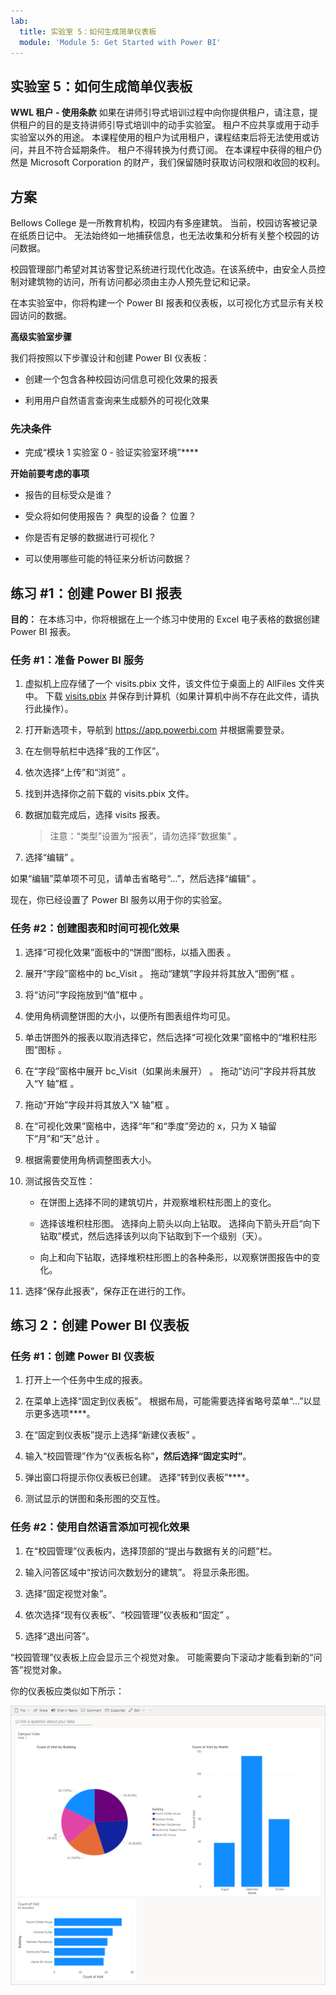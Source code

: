 ```yaml
---
lab:
  title: 实验室 5：如何生成简单仪表板
  module: 'Module 5: Get Started with Power BI'
---
```


## 实验室 5：如何生成简单仪表板

**WWL 租户 - 使用条款** 如果在讲师引导式培训过程中向你提供租户，请注意，提供租户的目的是支持讲师引导式培训中的动手实验室。 租户不应共享或用于动手实验室以外的用途。 本课程使用的租户为试用租户，课程结束后将无法使用或访问，并且不符合延期条件。 租户不得转换为付费订阅。 在本课程中获得的租户仍然是 Microsoft Corporation 的财产，我们保留随时获取访问权限和收回的权利。 

## 方案

Bellows College 是一所教育机构，校园内有多座建筑。 当前，校园访客被记录在纸质日记中。 无法始终如一地捕获信息，也无法收集和分析有关整个校园的访问数据。

校园管理部门希望对其访客登记系统进行现代化改造。在该系统中，由安全人员控制对建筑物的访问，所有访问都必须由主办人预先登记和记录。

在本实验室中，你将构建一个 Power BI 报表和仪表板，以可视化方式显示有关校园访问的数据。

**高级实验室步骤**

我们将按照以下步骤设计和创建 Power BI 仪表板：

- 创建一个包含各种校园访问信息可视化效果的报表

- 利用用户自然语言查询来生成额外的可视化效果

### 先决条件

- 完成“模块 1 实验室 0 - 验证实验室环境”****

**开始前要考虑的事项**

- 报告的目标受众是谁？

- 受众将如何使用报告？ 典型的设备？ 位置？

- 你是否有足够的数据进行可视化？

- 可以使用哪些可能的特征来分析访问数据？

## 练习 #1：创建 Power BI 报表

**目的：** 在本练习中，你将根据在上一个练习中使用的 Excel 电子表格的数据创建 Power BI 报表。

### 任务 #1：准备 Power BI 服务

1. 虚拟机上应存储了一个 visits.pbix 文件，该文件位于桌面上的 AllFiles 文件夹中。 下载 [visits.pbix](https://github.com/MicrosoftLearning/PL-900-Microsoft-Power-Platform-Fundamentals/raw/master/Allfiles/visits.pbix) 并保存到计算机（如果计算机中尚不存在此文件，请执行此操作）。

1. 打开新选项卡，导航到 https://app.powerbi.com 并根据需要登录。

1. 在左侧导航栏中选择“我的工作区”。

1. 依次选择“上传”和“浏览” 。

1. 找到并选择你之前下载的 visits.pbix 文件。

1. 数据加载完成后，选择 visits 报表。

    >注意：“类型”设置为“报表”，请勿选择“数据集” 。

1. 选择“编辑”  。

如果“编辑”菜单项不可见，请单击省略号“…”，然后选择“编辑”  。

现在，你已经设置了 Power BI 服务以用于你的实验室。

### 任务 #2：创建图表和时间可视化效果

1. 选择“可视化效果”面板中的“饼图”图标，以插入图表 。

1. 展开“字段”窗格中的 bc_Visit 。 拖动“建筑”字段并将其放入“图例”框 。

1. 将“访问”字段拖放到“值”框中 。

1. 使用角柄调整饼图的大小，以便所有图表组件均可见。

1. 单击饼图外的报表以取消选择它，然后选择“可视化效果”窗格中的“堆积柱形图”图标 。

1. 在“字段”窗格中展开 bc_Visit（如果尚未展开） 。 拖动“访问”字段并将其放入“Y 轴”框 。

1. 拖动“开始”字段并将其放入“X 轴”框 。

1. 在“可视化效果”窗格中，选择“年”和“季度”旁边的 x，只为 X 轴留下“月”和“天”总计     。

1. 根据需要使用角柄调整图表大小。

1. 测试报告交互性：

    - 在饼图上选择不同的建筑切片，并观察堆积柱形图上的变化。

    - 选择该堆积柱形图。 选择向上箭头以向上钻取。 选择向下箭头开启“向下钻取”模式，然后选择该列以向下钻取到下一个级别（天）。

    - 向上和向下钻取，选择堆积柱形图上的各种条形，以观察饼图报告中的变化。

1. 选择“保存此报表”，保存正在进行的工作。

## 练习 2：创建 Power BI 仪表板

### 任务 #1：创建 Power BI 仪表板

1. 打开上一个任务中生成的报表。

1. 在菜单上选择“固定到仪表板”。 根据布局，可能需要选择省略号菜单“...”以显示更多选项****。

1. 在“固定到仪表板”提示上选择“新建仪表板” 。

1. 输入“校园管理”作为“仪表板名称”****，然后选择“固定实时”****。

1. 弹出窗口将提示你仪表板已创建。 选择“转到仪表板”****。

1. 测试显示的饼图和条形图的交互性。

### 任务 #2：使用自然语言添加可视化效果

1. 在“校园管理”仪表板内，选择顶部的“提出与数据有关的问题”栏。

1. 输入问答区域中“按访问次数划分的建筑”。 将显示条形图。

1. 选择“固定视觉对象”。

1. 依次选择“现有仪表板”、“校园管理”仪表板和“固定”  。

1. 选择“退出问答”。

“校园管理”仪表板上应会显示三个视觉对象。 可能需要向下滚动才能看到新的“问答”视觉对象。

你的仪表板应类似如下所示：

[![刚刚创建的仪表板屏幕截图](media/lab-5-power-bi-01.png)](https://github.com/MicrosoftLearning/PL-900-Microsoft-Power-Platform-Fundamentals/blob/master/Instructions/Labs/media/5-powerbi-result.png)

 

